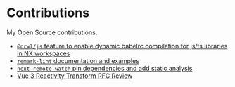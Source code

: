 # Contributions

My Open Source contributions.

- [`@nrwl/js` feature to enable dynamic babelrc compilation for js/ts libraries in NX workspaces](https://github.com/nrwl/nx/pull/10055)
- [`remark-lint` documentation and examples](https://github.com/remarkjs/remark-lint/pull/262)
- [`next-remote-watch` pin dependencies and add static analysis](https://github.com/hashicorp/next-remote-watch/pull/21)
- [Vue 3 Reactivity Transform RFC Review](https://github.com/vuejs/rfcs/discussions/369#discussioncomment-4697988)
